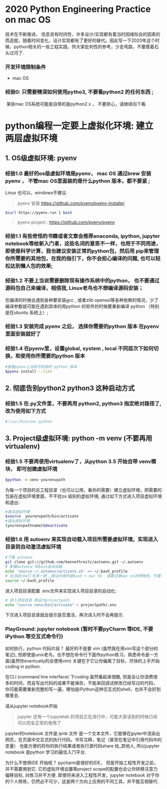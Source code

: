 # 2020 Python Engineering Practice  on mac OS



技术在不断推进， 信息具有时间性，许多设计/实现都有着当时因缘际会的因素的而造就，随着时间变化，设计实现都有了更好的替代。因此写一下2020年这个时候，python相关的一些工程实践，供大家批判性的参考，少走弯路，不要摸着石头过河了. 



###  开发环境限制条件 

* mac OS    



### 经验0:    只需要精深如何使用pytho3,  不要看python2 的任何东西 ;

​			   某些mac OS系统可能是自带的是python2.x ， 不要担心，请继续向下看.



# python编程一定要上虚拟化环境:  建立两层虚拟环境

##  1. OS级虚拟环境:  pyenv

### 经验1.0   最好的os级虚拟环境是pyenv，   mac OS  通过brew 安装pyenv ， 不管mac OS里面装的是什么python 版本，都不要紧 ;
Linux 也可以，windows不建议.

> pyenv 安装  https://github.com/pyenv/pyenv-installer

```bash
$curl https://pyenv.run | bash
```

> pyenv project :  https://github.com/pyenv/pyenv


### 经验1.1  有些奇怪的书籍或者文章会推荐anaconda, ipython, jupyter notebook等给新入门者，这些名词的意思不一样，也用于不同用途，即使是科学计算，我也建议安装正常的python包，然后用 pip来管理你所需要的其他包，在我的指引下，你不会担心编译的问题,  也可以轻松达到懒人包的效果; 



### 经验1.2   不要上当说需要删除现有操作系统中的python， 也不要通过源码包自己来编译，相信我, Linux老鸟也不想编译源码安装；

在编译的时候会遇到各种要安装gcc , 或者zlib  openssl等各种依赖的情况，少了编译参数就可能在遇到具体的用python 的软件的时候要重新编译 python （特别是在ubuntu 系统上）;



### 经验1.3   安装完成 pyenv 之后， 选择你需要的python 版本 在pyenv里面安装就好了



### 经验1.4   在pyenv里，设置global,  system , local 不同层次下如何切换，和使用你所需要的python 版本

```bash
#查看pyenv上当前可安装的 python 版本 
$pyenv install --list
```



## 2. 彻底告别python2 python3 这种启动方式

### 经验1.5 在.py文件里，不要再用 python2, python3 指定绝对路径了, 改为使用如下方式

```python
#!/usr/bin/env python
```


##  3. Project级虚拟环境:  python -m venv  (不要再用virtualenv)

### 经验1.5    不要再使用virtualenv了，从python 3.5 开始自带 venv模块， 即可创建虚拟环境

```bash
$python -m venv yourenvpath
```

为每一个项目的总工程目录（也可以公用，看你的需要）建立虚拟环境，把需要的包装在虚拟环境里面，不干扰os 级别的虚拟环境;  通过如下方式进入项目虚拟环境和退出: 

```bash
#激活虚拟环境
$source  yourenvpath/bin/activate  
#退出虚拟环境
(yourenvpathname)$deactivate
```



### 经验1.6   用 autoenv 来实现自动载入项目所需要虚拟环境，实现进入目录则自动激活虚拟环境

```bash
#下载 autoenv
git clone git://github.com/kennethreitz/autoenv.git ~/.autoenv
# 配置autoenv 到bash自动加载
echo 'source ~/.autoenv/activate.sh' >> ~/.bash_profile
# 在当前shell先来一把 ,假设你用的是bash + mac OS  请要注意mac os的特殊性，不要写在 .bashrc里 , 如果你用的zsh 我想你一定知道要改哪个文件
source ~/.bash_profile
```

进入项目目录配置 .env文件来实现进入项目目录的自动化:

```bash
# 进入项目目录 假设为projectpath
echo "source venv/bin/activate" > projectpath/.env
```

下次进入项目目录就会提示是否激活，再次进入时不会再提示.

### PlayGround: jupyter notebook  (暂时不要pyCharm 等IDE, 不要iPython 等交互式命令行)

如何执行，python 代码片段？  最好的不是要 vim (虽然我在用vim写这个部分的笔记),
但即使是unix老鸟，也不想在命令行下面作python练习，熟悉命令是一方面(虽然你eventually的会使用vim)
关键在于它让你偏离了目标，尽快的上手开始coding in python.

在CLI (command line interface) 下coding 虽然看起来很酷,
但是会让你浪费很多的时间，而且写出代码的成果不能保存，不能来回调试修改已经写过的代码，
你可能需要重新完整的写一遍，哪怕是iPython这种交互式的shell，也并不会好到哪里去.

请从jupyter notebook开始 
>jupyter 还有一个jupytelab 的项目正在进行中，可能大家读到的时候已经可以完全正常的使用了

jupyter的notebook 文件是.ipnb 文件
是一个文本文件，它能够在jpyter中渲染出网页，在页面中交互式的执行代码，书写注释，笔记（甚至在笔记中引用代码中的变量）
也能方便的将你的执行结果或者执行源代码share 给_其他人, 所以jupyter notebook
是python 学习的最佳入门平台.

为什么不使用IDE 开始呢？
pycharm是很好的IDE， 但是开始工程性开发之前，并不需要用到它.
它的虚拟环境设置等project scope的配置也会让你转移注意力偏移目标,
对练习并不方便.   即使将来进入工程性开发，jupyter notebook
对于你的个人修炼，仍然必不可少，这是两个方向上应用的不同工具，并不能互相替代.


